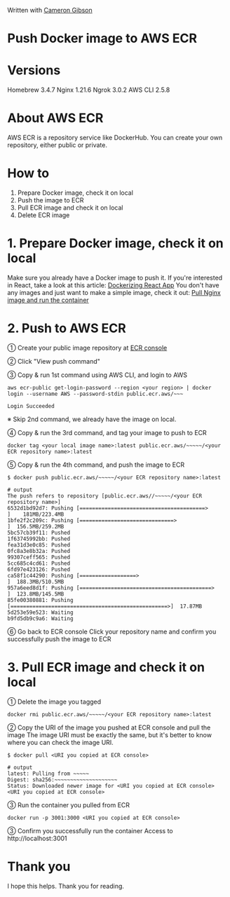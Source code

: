 Written with [Cameron Gibson](https://github.com/cgcamcam) 

# Push Docker image to AWS ECR

# Versions
Homebrew 3.4.7
Nginx 1.21.6
Ngrok 3.0.2
AWS CLI 2.5.8

# About AWS ECR
AWS ECR is a repository service like DockerHub.
You can create your own repository, either public or private.

# How to
1. Prepare Docker image, check it on local
2. Push the image to ECR
3. Pull ECR image and check it on local
4. Delete ECR image

# 1. Prepare Docker image, check it on local
Make sure you already have a Docker image to push it.
If you're interested in React, take a look at this article: [Dockerizing React App](https://dev.to/jun_uen0/dockerizing-react-app-20gj)
You don't have any images and just want to make a simple image, check it out: [Pull Nginx image and run the container](https://dev.to/jun_uen0/pull-nginx-image-and-run-the-container-4de8)

# 2. Push to AWS ECR
① Create your public image repository at [ECR console](https://console.aws.amazon.com/ecr/repositories)

② Click "View push command"

③ Copy & run 1st command using AWS CLI, and login to AWS
```shell
aws ecr-public get-login-password --region <your region> | docker login --username AWS --password-stdin public.ecr.aws/~~~

Login Succeeded
```

※ Skip 2nd command, we already have the image on local.

④ Copy & run the 3rd command, and tag your image to push to ECR
```shell
docker tag <your local image name>:latest public.ecr.aws/~~~~~/<your ECR repository name>:latest
```

⑤ Copy & run the 4th command, and push the image to ECR
```shell
$ docker push public.ecr.aws/~~~~~/<your ECR repository name>:latest

# output
The push refers to repository [public.ecr.aws//~~~~~/<your ECR repository name>]
6532d1bd92d7: Pushing [========================================>          ]    181MB/223.4MB
1bfe2f2c209c: Pushing [==============================>                    ]  156.5MB/259.2MB
5bc57cb39f11: Pushed 
1f63745992bb: Pushed 
fea31d3e0c85: Pushed 
0fc8a3e8b32a: Pushed 
99307ceff565: Pushed 
5cc685c4cd61: Pushed 
6fd97e423126: Pushed 
ca58f1c44290: Pushing [==================>                                ]  188.3MB/510.5MB
957a6eed8d1f: Pushing [==========================================>        ]  123.8MB/145.5MB
85fe00380881: Pushing [==================================================>]  17.87MB
5d253e59e523: Waiting 
b9fd5db9c9a6: Waiting 
```
⑥ Go back to ECR console
Click your repository name and confirm you successfully push the image to ECR

# 3. Pull ECR image and check it on local
① Delete the image you tagged
```shell
docker rmi public.ecr.aws/~~~~~/<your ECR repository name>:latest
```
② Copy the URI of the image you pushed at ECR console and pull the image
The image URI must be exactly the same, but it's better to know where you can check the image URI.

```shell
$ docker pull <URI you copied at ECR console>

# output
latest: Pulling from ~~~~~
Digest: sha256:~~~~~~~~~~~~~~~~~~~~
Status: Downloaded newer image for <URI you copied at ECR console>
<URI you copied at ECR console>
```

③ Run the container you pulled from ECR
```shell
docker run -p 3001:3000 <URI you copied at ECR console>
```
③ Confirm you successfully run the container
Access to http://localhost:3001

# Thank you
I hope this helps.
Thank you for reading.